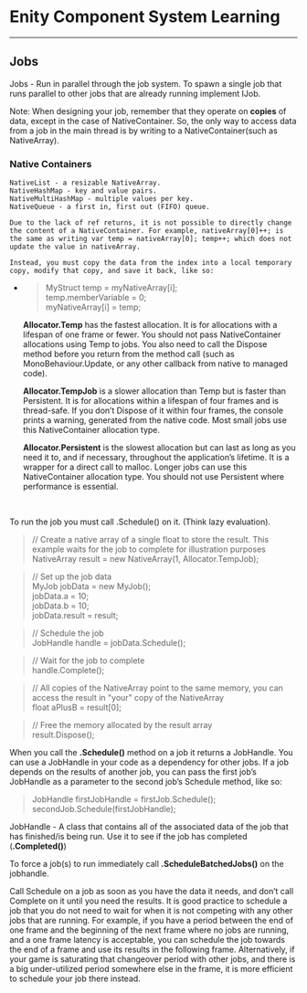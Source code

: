 # Enity Component System Learning  
___  
## Jobs  

Jobs - Run in parallel through the job system. To spawn a single job that runs parallel to other jobs that are already running implement IJob.

Note: When designing your job, remember that they operate on **copies** of data, except in the case of NativeContainer. So, the only way to access data from a job in the main thread is by writing to a NativeContainer(such as NativeArray). 

### Native Containers  

    NativeList - a resizable NativeArray.
    NativeHashMap - key and value pairs.
    NativeMultiHashMap - multiple values per key.
    NativeQueue - a first in, first out (FIFO) queue.

    Due to the lack of ref returns, it is not possible to directly change the content of a NativeContainer. For example, nativeArray[0]++; is the same as writing var temp = nativeArray[0]; temp++; which does not update the value in nativeArray.

    Instead, you must copy the data from the index into a local temporary copy, modify that copy, and save it back, like so: 

* > MyStruct temp = myNativeArray[i];  
temp.memberVariable = 0;  
myNativeArray[i] = temp;  

    **Allocator.Temp** has the fastest allocation. It is for allocations with a lifespan of one frame or fewer. You should not pass NativeContainer allocations using Temp to jobs. You also need to call the Dispose method before you return from the method call (such as MonoBehaviour.Update, or any other callback from native to managed code).  

    **Allocator.TempJob** is a slower allocation than Temp but is faster than Persistent. It is for allocations within a lifespan of four frames and is thread-safe. If you don’t Dispose of it within four frames, the console prints a warning, generated from the native code. Most small jobs use this NativeContainer allocation type.  

    **Allocator.Persistent** is the slowest allocation but can last as long as you need it to, and if necessary, throughout the application’s lifetime. It is a wrapper for a direct call to malloc. Longer jobs can use this NativeContainer allocation type. You should not use Persistent where performance is essential.  

<br>

To run the job you must call .Schedule() on it. (Think lazy evaluation).
 > // Create a native array of a single float to store the result. This example waits for the job to complete for illustration purposes  
> NativeArray<float> result = new NativeArray<float>(1, Allocator.TempJob);

> // Set up the job data  
> MyJob jobData = new MyJob();  
> jobData.a = 10;  
> jobData.b = 10;  
> jobData.result = result;  

> // Schedule the job  
> JobHandle handle = jobData.Schedule();  

> // Wait for the job to complete  
> handle.Complete();  

> // All copies of the NativeArray point to the same memory, you can access the result in "your" copy of the NativeArray  
> float aPlusB = result[0];  

> // Free the memory allocated by the result array  
> result.Dispose();  

When you call the **.Schedule()** method on a job it returns a JobHandle. You can use a JobHandle in your code as a dependency
for other jobs. If a job depends on the results of another job, you can pass the first job’s JobHandle as a parameter to the second job’s Schedule method, like so:  
> JobHandle firstJobHandle = firstJob.Schedule();  
> secondJob.Schedule(firstJobHandle);   

JobHandle - A class that contains all of the associated data of the job that has finished/is being run. Use it to see if the job has completed (**.Completed()**)  

To force a job(s) to run immediately call **.ScheduleBatchedJobs()** on the jobhandle.  

Call Schedule on a job as soon as you have the data it needs, and don’t call Complete on it until you need the results. It is good practice to schedule a job that you do not need to wait for when it is not competing with any other jobs that are running. For example, if you have a period between the end of one frame and the beginning of the next frame where no jobs are running, and a one frame latency is acceptable, you can schedule the job towards the end of a frame and use its results in the following frame. Alternatively, if your game is saturating that changeover period with other jobs, and there is a big under-utilized period somewhere else in the frame, it is more efficient to schedule your job there instead.  


